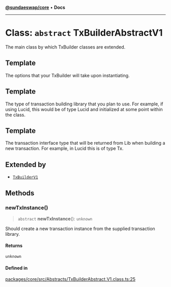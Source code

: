 [**@sundaeswap/core**](../../README.md) • **Docs**

***

# Class: `abstract` TxBuilderAbstractV1

The main class by which TxBuilder classes are extended.

## Template

The options that your TxBuilder will take upon instantiating.

## Template

The type of transaction building library that you plan to use. For example, if using Lucid, this would be of type Lucid and initialized at some point within the class.

## Template

The transaction interface type that will be returned from Lib when building a new transaction. For example, in Lucid this is of type Tx.

## Extended by

- [`TxBuilderV1`](TxBuilderV1.md)

## Methods

### newTxInstance()

> `abstract` **newTxInstance**(): `unknown`

Should create a new transaction instance from the supplied transaction library.

#### Returns

`unknown`

#### Defined in

[packages/core/src/Abstracts/TxBuilderAbstract.V1.class.ts:25](https://github.com/SundaeSwap-finance/sundae-sdk/blob/main/packages/core/src/Abstracts/TxBuilderAbstract.V1.class.ts#L25)
